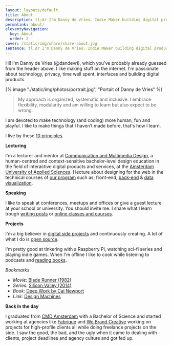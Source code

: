 ```yaml
---
layout: layouts/default
title: About
description: tl;dr I'm Danny de Vries. Indie Maker building digital products for the web and lecturer at CMD Amsterdam.
permalink: about/
eleventyNavigation:
  key: About
  order: 2
cover: /static/img/share/share-about.jpg
sentence: tl;dr I'm Danny de Vries. Indie Maker building digital products for the web and lecturer at CMD Amsterdam.
---
```


Hi! I'm Danny de Vries (@dandevri), which you've probably already guessed from the header above. I like making stuff on the internet. I'm passionate about technology, privacy, time well spent, interfaces and building digital products.

{% image "./static/img/photos/portrait.jpg", "Portait of Danny de Vries" %}

> My approach is organized, systematic and inclusive. I embrace flexibility, modularity and am willing to learn but also expect to be wrong.

I am devoted to make technology (and coding) more human, fun and playful. I like to make things that I haven’t made before, that's how I learn.

I live by these [10 principles](/principles).

**Lecturing**

I'm a lecturer and mentor at [Communication and Multimedia Design][cmd], a human-centred and context-sensitive bachelor-level design education in the field of interactive digital products and services, at the [Amsterdam University of Applied Sciences][auas]. I lecture about designing for the web in the technical courses of [our program][bt] such as; front-end, [back-end][be] & [data visualization][tt].

**Speaking**

I like to speak at conferences, meetups and offices or give a guest lecture at your school or university. You should invite me. I share what I learn trough [writing posts][writing] or [online classes and courses][teaching].

**Projects**

I'm a big believer in [digital side projects][projects] and continuously creating. A lot of what I do is [open source][os].

I'm pretty good at tinkering with a Raspberry Pi, watching sci-fi series and playing indie games. When I'm offline I like to cook while listening to podcasts and [reading books][books].

_Bookmarks_

- _Movie:_ [Blade Runner (1982)][blade]
- _Series:_ [Silicon Valley (2014)][valley]
- _Book:_ [Deep Work by Cal Newport][deep]
- _Link:_ [Design Machines][machines]

**Back in the day**

I graduated from [CMD Amsterdam][cmd] with a Bachelor of Science and started working at agencies like [Fabrique][fabrique] and [We Brand Creative][wbrnd] working on projects for high-profile clients all while doing freelance projects on the side. I saw the good, the bad, and the ugly when it came to dealing with clients, project deadlines and agency culture and got fed up.

[cmd]: https://www.cmd-amsterdam.nl/english/
[auas]: https://www.amsterdamuas.com/
[bt]: https://github.com/cmda-bt
[be]: https://github.com/cmda-bt/be-course-18-19
[tt]: https://github.com/cmda-tt
[projects]: /projects
[os]: https://github.com/dandevri
[writing]: /writing
[teaching]: /teaching
[speak]: /speaking
[books]: https://www.goodreads.com/user/show/82448855-danny-de-vries
[fabrique]: https://www.fabrique.com/
[wbrnd]: https://www.webrandcreative.nl/
[blade]: https://www.imdb.com/title/tt0083658/
[machines]: https://www.louderthanten.com/coax/design-machines
[deep]: https://www.calnewport.com/books/deep-work/
[valley]: https://www.imdb.com/title/tt2575988/
